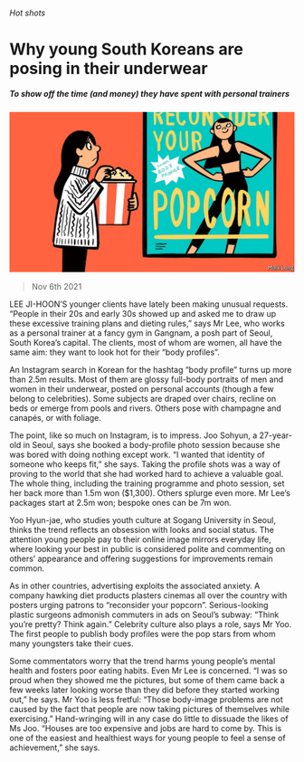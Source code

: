 ###### Hot shots

# Why young South Koreans are posing in their underwear 

##### To show off the time (and money) they have spent with personal trainers 

![image](images/20211106_asd001.jpg) 

> Nov 6th 2021 

LEE JI-HOON’S younger clients have lately been making unusual requests. “People in their 20s and early 30s showed up and asked me to draw up these excessive training plans and dieting rules,” says Mr Lee, who works as a personal trainer at a fancy gym in Gangnam, a posh part of Seoul, South Korea’s capital. The clients, most of whom are women, all have the same aim: they want to look hot for their “body profiles”.

An Instagram search in Korean for the hashtag “body profile” turns up more than 2.5m results. Most of them are glossy full-body portraits of men and women in their underwear, posted on personal accounts (though a few belong to celebrities). Some subjects are draped over chairs, recline on beds or emerge from pools and rivers. Others pose with champagne and canapés, or with foliage.


The point, like so much on Instagram, is to impress. Joo Sohyun, a 27-year-old in Seoul, says she booked a body-profile photo session because she was bored with doing nothing except work. “I wanted that identity of someone who keeps fit,” she says. Taking the profile shots was a way of proving to the world that she had worked hard to achieve a valuable goal. The whole thing, including the training programme and photo session, set her back more than 1.5m won ($1,300). Others splurge even more. Mr Lee’s packages start at 2.5m won; bespoke ones can be 7m won.

Yoo Hyun-jae, who studies youth culture at Sogang University in Seoul, thinks the trend reflects an obsession with looks and social status. The attention young people pay to their online image mirrors everyday life, where looking your best in public is considered polite and commenting on others’ appearance and offering suggestions for improvements remain common.

As in other countries, advertising exploits the associated anxiety. A company hawking diet products plasters cinemas all over the country with posters urging patrons to “reconsider your popcorn”. Serious-looking plastic surgeons admonish commuters in ads on Seoul’s subway: “Think you’re pretty? Think again.” Celebrity culture also plays a role, says Mr Yoo. The first people to publish body profiles were the pop stars from whom many youngsters take their cues.

Some commentators worry that the trend harms young people’s mental health and fosters poor eating habits. Even Mr Lee is concerned. “I was so proud when they showed me the pictures, but some of them came back a few weeks later looking worse than they did before they started working out,” he says. Mr Yoo is less fretful: “Those body-image problems are not caused by the fact that people are now taking pictures of themselves while exercising.” Hand-wringing will in any case do little to dissuade the likes of Ms Joo. “Houses are too expensive and jobs are hard to come by. This is one of the easiest and healthiest ways for young people to feel a sense of achievement,” she says.

